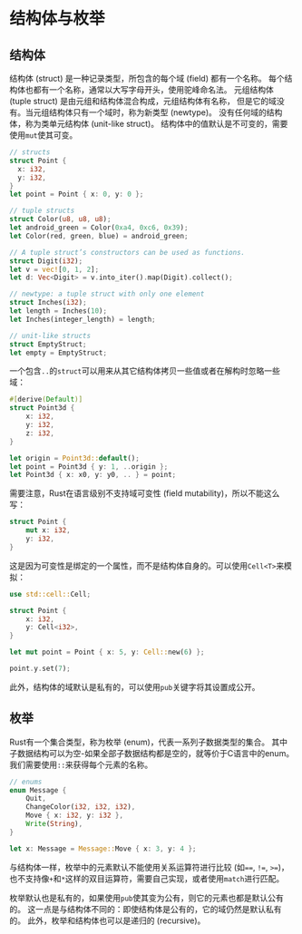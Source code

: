 # 结构体与枚举

## 结构体

结构体 (struct) 是一种记录类型，所包含的每个域 (field) 都有一个名称。
每个结构体也都有一个名称，通常以大写字母开头，使用驼峰命名法。
元组结构体 (tuple struct) 是由元组和结构体混合构成，元组结构体有名称，
但是它的域没有。当元组结构体只有一个域时，称为新类型 (newtype)。
没有任何域的结构体，称为类单元结构体 (unit-like struct)。
结构体中的值默认是不可变的，需要使用`mut`使其可变。

```rust
// structs
struct Point {
  x: i32,
  y: i32,
}
let point = Point { x: 0, y: 0 };

// tuple structs
struct Color(u8, u8, u8);
let android_green = Color(0xa4, 0xc6, 0x39);
let Color(red, green, blue) = android_green;

// A tuple struct’s constructors can be used as functions.
struct Digit(i32);
let v = vec![0, 1, 2];
let d: Vec<Digit> = v.into_iter().map(Digit).collect();

// newtype: a tuple struct with only one element
struct Inches(i32);
let length = Inches(10);
let Inches(integer_length) = length;

// unit-like structs
struct EmptyStruct;
let empty = EmptyStruct;
```

一个包含`..`的`struct`可以用来从其它结构体拷贝一些值或者在解构时忽略一些域：

```rust
#[derive(Default)]
struct Point3d {
    x: i32,
    y: i32,
    z: i32,
}

let origin = Point3d::default();
let point = Point3d { y: 1, ..origin };
let Point3d { x: x0, y: y0, .. } = point;
```

需要注意，Rust在语言级别不支持域可变性 (field mutability)，所以不能这么写：

```rust
struct Point {
    mut x: i32,
    y: i32,
}
```

这是因为可变性是绑定的一个属性，而不是结构体自身的。可以使用`Cell<T>`来模拟：

```rust
use std::cell::Cell;

struct Point {
    x: i32,
    y: Cell<i32>,
}

let mut point = Point { x: 5, y: Cell::new(6) };

point.y.set(7);
```

此外，结构体的域默认是私有的，可以使用`pub`关键字将其设置成公开。

## 枚举
Rust有一个集合类型，称为枚举 (enum)，代表一系列子数据类型的集合。
其中子数据结构可以为空-如果全部子数据结构都是空的，就等价于C语言中的enum。
我们需要使用`::`来获得每个元素的名称。

```rust
// enums
enum Message {
    Quit,
    ChangeColor(i32, i32, i32),
    Move { x: i32, y: i32 },
    Write(String),
}

let x: Message = Message::Move { x: 3, y: 4 };
```

与结构体一样，枚举中的元素默认不能使用关系运算符进行比较 (如`==`, `!=`, `>=`)，
也不支持像`+`和`*`这样的双目运算符，需要自己实现，或者使用`match`进行匹配。

枚举默认也是私有的，如果使用`pub`使其变为公有，则它的元素也都是默认公有的。
这一点是与结构体不同的：即使结构体是公有的，它的域仍然是默认私有的。
此外，枚举和结构体也可以是递归的 (recursive)。
